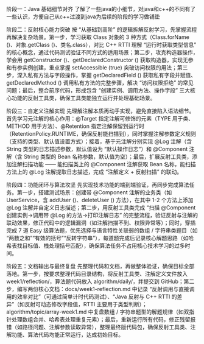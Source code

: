 阶段一：Java 基础细节对齐
    了解了一些java的小细节，对java和c++的不同有了一些认识，方便自己从c++过渡到java为后续的阶段的学习做铺垫
    
阶段二：反射核心能力突破
按 “从基础到高阶” 的逻辑拆解反射学习，先掌握流程再解决复杂场景。第一步，学习获取 Class 对象的 3 种方式（Class.forName ()、对象.getClass ()、类名.class），对比 C++ RTTI 理解 “运行时获取类型信息” 的核心概念，通过代码测试验证不同方式的适用场景；第二步，攻克构造器操作，学会用 getConstructor ()、getDeclaredConstructor () 获取构造器，实现无参和有参实例创建，重点掌握 setAccessible (true) 突破访问权限的用法；第三步，深入私有方法与字段操作，掌握 getDeclaredField () 获取私有字段并赋值、getDeclaredMethod () 调用私有方法的完整步骤，解决 “访问权限拒绝” 的常见问题；最后，整合前序代码，形成包含 “创建实例、调用方法、操作字段” 三大核心功能的反射工具类，确保工具类能独立运行并处理基础场景。

阶段三：自定义注解实现
先理解注解本质再动手实现，避免直接陷入语法细节。首先学习元注解的核心作用：@Target 指定注解可修饰的元素（TYPE 用于类、METHOD 用于方法）、@Retention 指定注解保留到运行时（RetentionPolicy.RUNTIME，确保反射能扫描到），同时掌握注解参数定义规则（支持的类型、默认值设置方式）；接着，基于元注解分别实现 @Log 注解（含 String 类型的日志描述参数，默认值设为 “默认操作日志”）和 @Component 注解（含 String 类型的 Bean 名称参数，默认值为空）；最后，扩展反射工具类，添加注解扫描功能 —— 能扫描类上的 @Component 注解获取 Bean 名称，能扫描方法上的 @Log 注解提取日志描述，完成 “注解定义 + 反射扫描” 的联动。

阶段四：功能闭环与算法攻坚
先实现技术功能的端到端验证，再同步完成算法任务。第一步，搭建测试场景：创建带 @Component 注解的业务类（如 UserService，含 addUser ()、deleteUser () 方法），在其中 1-2 个方法上添加 @Log 注解并自定义日志描述；第二步，用反射工具类完成 “扫描 @Component 创建实例→调用带 @Log 的方法→打印注解日志” 的完整流程，验证反射与注解的联动效果，修正代码中的逻辑漏洞（如注解扫描不到、权限异常等）；同时，穿插完成 7 道 Easy 级算法题，优先选择与语言特性关联弱的数组 / 字符串类题目（如 “两数之和”“有效的括号”“反转字符串”），每道题完成后记录核心解题思路（如哈希表找目标值、栈处理括号匹配），确保算法任务不占用核心技术学习的过多时间。

阶段五：文档输出与最终复盘
先整理代码和文档，再做整体验证，确保目标全部落地。第一步，按要求整理代码目录结构，将反射工具类、注解定义文件放入 week1/reflection/，算法题代码放入 algorithm/daily/，并提交到 GitHub；第二步，编写两份核心文档：docs/week1-reflection.md 中记录 “反射调用与直接调用的效率对比”（可通过简单计时代码测试）、“Java 反射与 C++ RTTI 的差异”（如反射可动态修改字段值，RTTI 主要用于类型判断）；algorithm/topic/array-week1.md 中复盘数组 / 字符串题型的解题规律（如双指针处理数组合并、哈希表处理重复元素）；最后，重新运行所有代码，修正残留报错（如路径问题、注解参数读取异常），整理最终版代码包，确保反射工具类、注解功能、算法代码均能正常运行，达成初始目标。